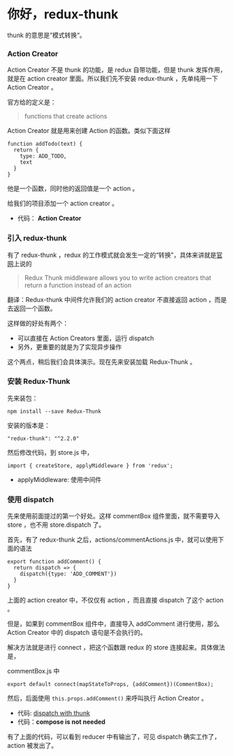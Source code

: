 # 你好，redux-thunk

thunk 的意思是”模式转换“。

### Action Creator

Action Creator 不是 thunk 的功能，是 redux 自带功能，但是 thunk 发挥作用，就是在 action creator 里面。所以我们先不安装 redux-thunk ，先单纯用一下 Action Creator 。

官方给的定义是：

>functions that create actions

Action Creator 就是用来创建 Action 的函数。类似下面这样

```
function addTodo(text) {
  return {
    type: ADD_TODO,
    text
  }
}
```

他是一个函数，同时他的返回值是一个 action 。

给我们的项目添加一个 action creator 。

- 代码： **Action Creator**


### 引入 redux-thunk

有了 redux-thunk ，redux 的工作模式就会发生一定的“转换”，具体来讲就是[官网](https://github.com/gaearon/redux-thunk)上说的


>Redux Thunk middleware allows you to write action creators that return a function instead of an action

翻译：Redux-thunk 中间件允许我们的 action creator 不直接返回 action ，而是去返回一个函数。


这样做的好处有两个：

- 可以直接在 Action Creators 里面，运行 dispatch
- 另外，更重要的就是为了实现异步操作

这个两点，稍后我们会具体演示。现在先来安装加载 Redux-Thunk 。

### 安装 Redux-Thunk

先来装包：

```
npm install --save Redux-Thunk
```

安装的版本是：

```
"redux-thunk": "^2.2.0"
```

然后修改代码，到 store.js 中，

```
import { createStore, applyMiddleware } from 'redux';
```

- applyMiddleware: 使用中间件


### 使用 dispatch

先来使用前面提过的第一个好处。这样 commentBox 组件里面，就不需要导入 store ，也不用 store.dispatch 了。


首先，有了 redux-thunk 之后，actions/commentActions.js 中，就可以使用下面的语法

```
export function addComment() {
  return dispatch => {
    dispatch({type: 'ADD_COMMENT'})
  }
}
```

上面的 action creator 中，不仅仅有 action ，而且直接 dispatch 了这个 action 。

但是，如果到 commentBox 组件中，直接导入 addComment 进行使用，那么 Action Creator 中的 dispatch 语句是不会执行的。

解决方法就是进行 connect ，把这个函数跟 redux 的 store 连接起来。具体做法是，

commentBox.js 中

```
export default connect(mapStateToProps, {addComment})(CommentBox);
```

然后，后面使用 `this.props.addComment()` 来呼叫执行 Action Creator 。


- 代码: [dispatch with thunk](https://github.com/happypeter/redux-hello/commit/28772bb6bc31c81366033a4c8af36c73f7e64d6b)
- 代码：**compose is not needed**

有了上面的代码，可以看到 reducer 中有输出了，可见 dispatch 确实工作了，action 被发出了。
